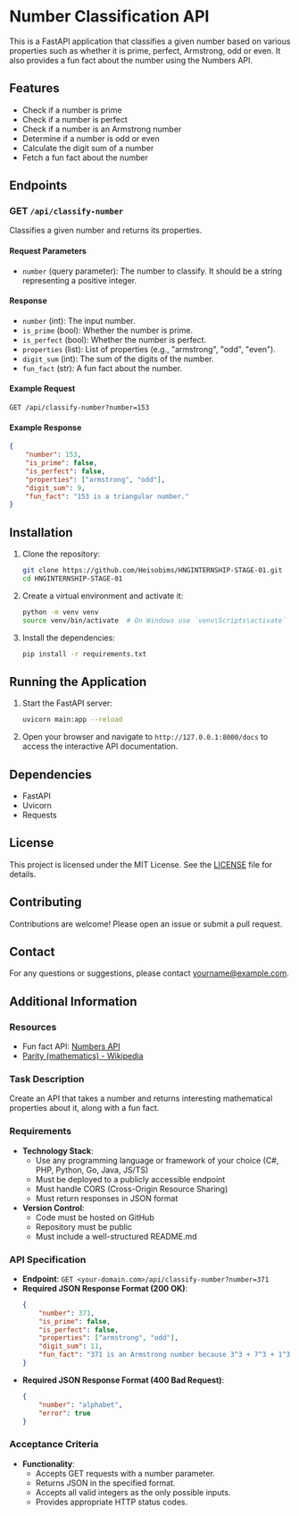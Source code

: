 # Number Classification API

This is a FastAPI application that classifies a given number based on various properties such as whether it is prime, perfect, Armstrong, odd or even. It also provides a fun fact about the number using the Numbers API.

## Features

- Check if a number is prime
- Check if a number is perfect
- Check if a number is an Armstrong number
- Determine if a number is odd or even
- Calculate the digit sum of a number
- Fetch a fun fact about the number

## Endpoints

### GET `/api/classify-number`

Classifies a given number and returns its properties.

#### Request Parameters

- `number` (query parameter): The number to classify. It should be a string representing a positive integer.

#### Response

- `number` (int): The input number.
- `is_prime` (bool): Whether the number is prime.
- `is_perfect` (bool): Whether the number is perfect.
- `properties` (list): List of properties (e.g., "armstrong", "odd", "even").
- `digit_sum` (int): The sum of the digits of the number.
- `fun_fact` (str): A fun fact about the number.

#### Example Request

```
GET /api/classify-number?number=153
```

#### Example Response

```json
{
    "number": 153,
    "is_prime": false,
    "is_perfect": false,
    "properties": ["armstrong", "odd"],
    "digit_sum": 9,
    "fun_fact": "153 is a triangular number."
}
```

## Installation

1. Clone the repository:
     ```sh
     git clone https://github.com/Heisobims/HNGINTERNSHIP-STAGE-01.git
     cd HNGINTERNSHIP-STAGE-01
     ```

2. Create a virtual environment and activate it:
     ```sh
     python -m venv venv
     source venv/bin/activate  # On Windows use `venv\Scripts\activate`
     ```

3. Install the dependencies:
     ```sh
     pip install -r requirements.txt
     ```

## Running the Application

1. Start the FastAPI server:
     ```sh
     uvicorn main:app --reload
     ```

2. Open your browser and navigate to `http://127.0.0.1:8000/docs` to access the interactive API documentation.

## Dependencies

- FastAPI
- Uvicorn
- Requests

## License

This project is licensed under the MIT License. See the [LICENSE](LICENSE) file for details.

## Contributing

Contributions are welcome! Please open an issue or submit a pull request.

## Contact

For any questions or suggestions, please contact [yourname@example.com](mailto:yourname@example.com).

## Additional Information

### Resources

- Fun fact API: [Numbers API](http://numbersapi.com/#42)
- [Parity (mathematics) - Wikipedia](https://en.wikipedia.org/wiki/Parity_(mathematics))

### Task Description

Create an API that takes a number and returns interesting mathematical properties about it, along with a fun fact.

### Requirements

- **Technology Stack**:
  - Use any programming language or framework of your choice (C#, PHP, Python, Go, Java, JS/TS)
  - Must be deployed to a publicly accessible endpoint
  - Must handle CORS (Cross-Origin Resource Sharing)
  - Must return responses in JSON format
- **Version Control**:
  - Code must be hosted on GitHub
  - Repository must be public
  - Must include a well-structured README.md

### API Specification

- **Endpoint**: `GET <your-domain.com>/api/classify-number?number=371`
- **Required JSON Response Format (200 OK)**:
  ```json
  {
      "number": 371,
      "is_prime": false,
      "is_perfect": false,
      "properties": ["armstrong", "odd"],
      "digit_sum": 11,
      "fun_fact": "371 is an Armstrong number because 3^3 + 7^3 + 1^3 = 371"
  }
  ```
- **Required JSON Response Format (400 Bad Request)**:
  ```json
  {
      "number": "alphabet",
      "error": true
  }
  ```

### Acceptance Criteria

- **Functionality**:
  - Accepts GET requests with a number parameter.
  - Returns JSON in the specified format.
  - Accepts all valid integers as the only possible inputs.
  - Provides appropriate HTTP status codes.
